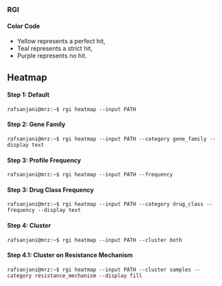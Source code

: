 ### RGI

#### Color Code
- Yellow represents a perfect hit, 
- Teal represents a strict hit, 
- Purple represents no hit.

## Heatmap

#### Step 1: Default
```console
rafsanjani@mrz:~$ rgi heatmap --input PATH
```

#### Step 2: Gene Family
```console
rafsanjani@mrz:~$ rgi heatmap --input PATH --category gene_family --display text
```

#### Step 3: Profile Frequency
```console
rafsanjani@mrz:~$ rgi heatmap --input PATH --frequency
```

#### Step 3: Drug Class Frequency
```console
rafsanjani@mrz:~$ rgi heatmap --input PATH --category drug_class --frequency --display text
```

#### Step 4: Cluster
```console
rafsanjani@mrz:~$ rgi heatmap --input PATH --cluster both
```

#### Step 4.1: Cluster on Resistance Mechanism
```console
rafsanjani@mrz:~$ rgi heatmap --input PATH --cluster samples --category resistance_mechanism --display fill
```
